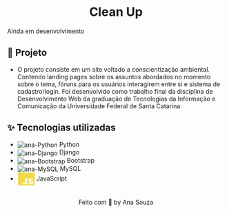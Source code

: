 <h1 align="center"> Clean Up </h1>

Ainda em desenvolvimento

<h2> 🚀 Projeto </h2>

- O projeto consiste em um site voltado a conscientização ambiental. Contendo landing pages sobre os assuntos abordados no momento sobre o tema, fóruns para os usuários interagirem entre si e sistema de cadastro/login. Foi desenvolvido como trabalho final da disciplina de Desenvolvimento Web da graduação de Tecnologias da Informação e Comunicação da Universidade Federal de Santa Catarina.


<h2> ✨ Tecnologias utilizadas </h2>

- <img align="center" alt="ana-Python" height="30" width="40" src="https://cdn.jsdelivr.net/gh/devicons/devicon/icons/python/python-original.svg" /> Python
- <img align="center" alt="ana-Django" height="30" width="40" src="https://cdn.jsdelivr.net/gh/devicons/devicon/icons/django/django-plain.svg"> Django
- <img align="center" alt="ana-Bootstrap" height="30" width="40" src="https://cdn.jsdelivr.net/gh/devicons/devicon/icons/bootstrap/bootstrap-original.svg"> Bootstrap
- <img align="center" alt="ana-MySQL" height="30" width="40" src="https://cdn.jsdelivr.net/gh/devicons/devicon/icons/mysql/mysql-original-wordmark.svg"> MySQL
- <img align="center" alt="ana-JS" height="30" width="40" src="https://raw.githubusercontent.com/devicons/devicon/master/icons/javascript/javascript-plain.svg"> JavaScript



##

<p align="center">
  Feito com 💙 by Ana Souza
</p>
